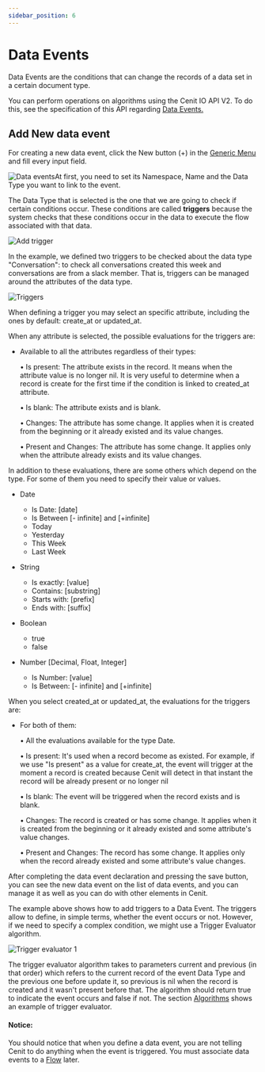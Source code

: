 ```yaml
---
sidebar_position: 6
---
```


# Data Events

Data Events are the conditions that can change the records of a data set in a certain document type.

You can perform operations on algorithms using the Cenit IO API V2. To do this, see the specification of this API regarding [Data Events.](https://cenit-io.github.io/api-v2-specs/#tag/Data-Events)

## Add New data event

For creating a new data event, click the New button (+) in the [Generic Menu](generic/generic_menu_options_.md) and fill every input field.

![Data events](https://user-images.githubusercontent.com/99367633/161153842-d56587f4-ed1a-41e1-afe4-115630068dc5.png)At first, you need to set its Namespace, Name and the Data Type you want to link to the event.

The Data Type that is selected is the one that we are going to check if certain conditions occur. These conditions are called **triggers** because the system checks that these conditions occur in the data to execute the flow associated with that data.

![Add trigger](https://user-images.githubusercontent.com/99367633/161154247-e2991b0d-a5e1-4982-95d9-39344b7f6ec8.png)

In the example, we defined two triggers to be checked about the data type "Conversation": to check all conversations created this week and conversations are from a slack member. That is, triggers can be managed around the attributes of the data type. 

![Triggers](https://user-images.githubusercontent.com/99367633/161156646-0b1364f2-2252-40f8-b916-d030ff919515.png)

When defining a trigger you may select an specific attribute, including the ones by default: create_at or updated_at.

When any attribute is selected, the possible evaluations for the triggers are:

- Available to all the attributes regardless of their types:
  
  • Is present: The attribute exists in the record. It means when the attribute value is no longer nil. It is very useful to determine when a record is create for the first time if the condition is linked to created_at attribute.
  
  • Is blank: The attribute exists and is blank.
  
  • Changes: The attribute has some change. It applies when it is created from the beginning or it already existed and its value changes.
  
  • Present and Changes: The attribute has some change. It applies only when the attribute already exists and its value changes.

In addition to these evaluations, there are some others which depend on the type. For some of them you need to specify their value or values.

- Date
  
  - Is Date: [date]
  - Is Between [- infinite] and [+infinite]
  - Today
  - Yesterday
  - This Week
  - Last Week

- String
  
  - Is exactly: [value]
  - Contains: [substring]
  - Starts with: [prefix] 
  - Ends with: [suffix]

- Boolean
  
  - true
  - false

- Number [Decimal, Float, Integer]
  
  - Is Number: [value]
  - Is Between: [- infinite] and [+infinite]

When you select created_at or updated_at, the evaluations for the triggers are:

- For both of them:
  
  • All the evaluations available for the type Date.
  
  • Is present: It's used when a record become as existed. For example, if we use "Is present" as a value for create_at, the event will trigger at the moment a record is created because Cenit will detect in that instant the record will be already present or no longer nil
  
  • Is blank: The event will be triggered when the record exists and is blank.
  
  • Changes: The record is created or has some change. It applies when it is created from the beginning or it already existed and some attribute's value changes.
  
  • Present and Changes: The record has some change. It applies only when the record already existed and some attribute's value changes.

After completing the data event declaration and pressing the save button, you can see the new data event on the list of data events, and you can manage it as well as you can do with other elements in Cenit.

The example above shows how to add triggers to a Data Event. The triggers allow to define, in simple terms, whether the event occurs or not. However, if we need to specify a complex condition, we might use a Trigger Evaluator algorithm.

![Trigger evaluator 1](https://user-images.githubusercontent.com/54523080/164564101-971927c6-aafc-48c9-b71b-cff22d4e95d2.png)

The trigger evaluator algorithm takes to parameters current and previous (in that order) which refers to the current record of the event Data Type and the previous one before update it, so previous is nil when the record is created and it wasn't present before that. The algorithm should return true to indicate the event occurs and false if not. The section [Algorithms](compute/algorithms.md) shows an example of trigger evaluator.

#### Notice:

You should notice that when you define a data event, you are not telling Cenit to do anything when the event is triggered. You must associate data events to a [Flow](workflows/flows.md)  later.